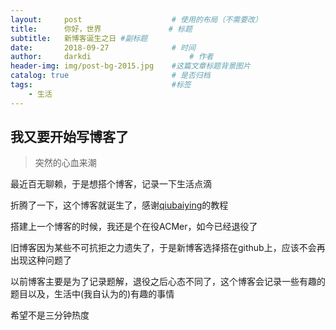 ```yaml
---
layout:     post                    # 使用的布局（不需要改）
title:      你好，世界               # 标题 
subtitle:   新博客诞生之日 #副标题
date:       2018-09-27              # 时间
author:     darkdi                      # 作者
header-img: img/post-bg-2015.jpg    #这篇文章标题背景图片
catalog: true                       # 是否归档
tags:                               #标签
    - 生活
---
```


## 我又要开始写博客了
>突然的心血来潮

最近百无聊赖，于是想搭个博客，记录一下生活点滴

折腾了一下，这个博客就诞生了，感谢[qiubaiying](http://qiubaiying.top/)的教程

搭建上一个博客的时候，我还是个在役ACMer，如今已经退役了

旧博客因为某些不可抗拒之力遗失了，于是新博客选择搭在github上，应该不会再出现这种问题了

以前博客主要是为了记录题解，退役之后心态不同了，这个博客会记录一些有趣的题目以及，生活中(我自认为的)有趣的事情

希望不是三分钟热度
